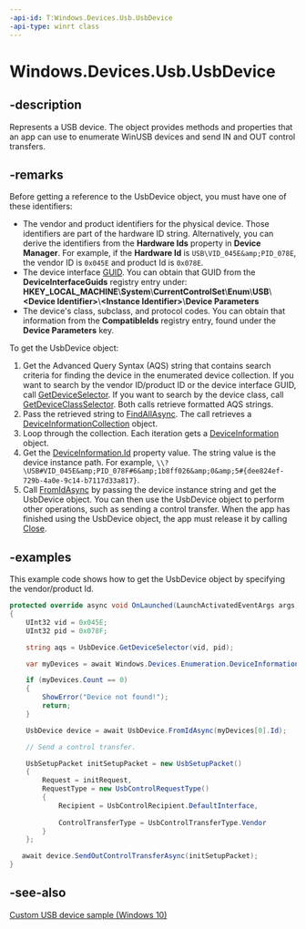 ```yaml
---
-api-id: T:Windows.Devices.Usb.UsbDevice
-api-type: winrt class
---
```


<!-- Class syntax.
public class UsbDevice : Windows.Devices.Usb.IUsbDevice, Windows.Foundation.IClosable
-->

# Windows.Devices.Usb.UsbDevice

## -description
Represents a USB device. The object provides methods and properties that an app can use to enumerate WinUSB devices and send IN and OUT control transfers.

## -remarks
Before getting a reference to the UsbDevice object, you must have one of these identifiers:
+ The vendor and product identifiers for the physical device. Those identifiers are part of the hardware ID string. Alternatively, you can derive the identifiers from the **Hardware Ids** property in **Device Manager**. For example, if the **Hardware Id** is `USB\VID_045E&amp;PID_078E`, the vendor ID is `0x045E` and product Id is `0x078E`.
+ The device interface [GUID](/windows/win32/api/guiddef/ns-guiddef-guid). You can obtain that GUID from the **DeviceInterfaceGuids** registry entry under: **HKEY_LOCAL_MACHINE**\\**System**\\**CurrentControlSet**\\**Enum**\\**USB**\\**&lt;Device Identifier&gt;**\\**&lt;Instance Identifier&gt;**\\**Device Parameters**
+ The device's class, subclass, and protocol codes. You can obtain that information from the **CompatibleIds** registry entry, found under the **Device Parameters** key.


To get the UsbDevice object:
1. Get the Advanced Query Syntax (AQS) string that contains search criteria for finding the device in the enumerated device collection. If you want to search by the vendor ID/product ID or the device interface GUID, call [GetDeviceSelector](usbdevice_getdeviceselector_1242207979.md). If you want to search by the device class, call [GetDeviceClassSelector](usbdevice_getdeviceclassselector_1975723348.md). Both calls retrieve formatted AQS strings.
1. Pass the retrieved string to [FindAllAsync](../windows.devices.enumeration/deviceinformation_findallasync_1257462890.md). The call retrieves a [DeviceInformationCollection](../windows.devices.enumeration/deviceinformationcollection.md) object.
1. Loop through the collection. Each iteration gets a [DeviceInformation](../windows.devices.enumeration/deviceinformation.md) object.
1. Get the [DeviceInformation.Id](../windows.devices.enumeration/deviceinformation_id.md) property value. The string value is the device instance path. For example, `\\?\USB#VID_045E&amp;PID_078F#6&amp;1b8ff026&amp;0&amp;5#{dee824ef-729b-4a0e-9c14-b7117d33a817}`.
1. Call [FromIdAsync](usbdevice_fromidasync_1322863552.md) by passing the device instance string and get the UsbDevice object.
 You can then use the UsbDevice object to perform other operations, such as sending a control transfer. When the app has finished using the UsbDevice object, the app must release it by calling [Close](usbdevice_close_811482585.md).

## -examples
This example code shows how to get the UsbDevice object by specifying the vendor/product Id.

```csharp
protected override async void OnLaunched(LaunchActivatedEventArgs args)
{
    UInt32 vid = 0x045E;
    UInt32 pid = 0x078F;

    string aqs = UsbDevice.GetDeviceSelector(vid, pid);

    var myDevices = await Windows.Devices.Enumeration.DeviceInformation.FindAllAsync(aqs, null);

    if (myDevices.Count == 0)
    {
        ShowError("Device not found!");
        return;
    }

    UsbDevice device = await UsbDevice.FromIdAsync(myDevices[0].Id);

    // Send a control transfer. 

    UsbSetupPacket initSetupPacket = new UsbSetupPacket() 
    { 
        Request = initRequest,
        RequestType = new UsbControlRequestType()
        {
            Recipient = UsbControlRecipient.DefaultInterface,
                                                                
            ControlTransferType = UsbControlTransferType.Vendor 
        }
    };

   await device.SendOutControlTransferAsync(initSetupPacket);
}
```

## -see-also
[Custom USB device sample (Windows 10)](https://go.microsoft.com/fwlink/p/?LinkId=620530)
